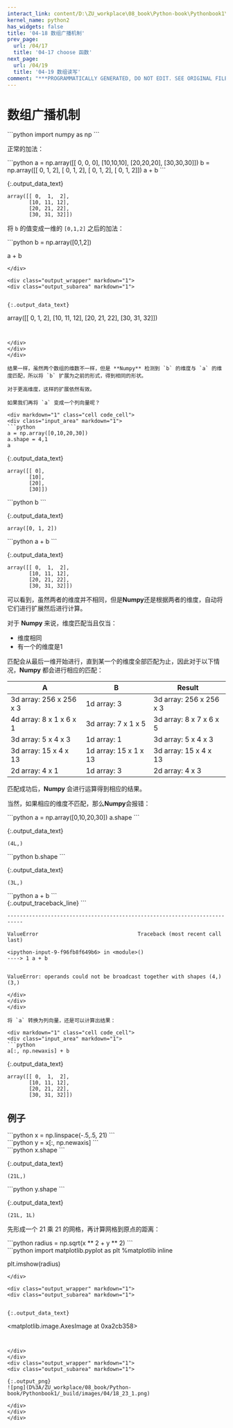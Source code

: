 ```yaml
---
interact_link: content/D:\ZU_workplace\08_book\Python-book\Pythonbook1\content\04/18.ipynb
kernel_name: python2
has_widgets: false
title: '04-18 数组广播机制'
prev_page:
  url: /04/17
  title: '04-17 choose 函数'
next_page:
  url: /04/19
  title: '04-19 数组读写'
comment: "***PROGRAMMATICALLY GENERATED, DO NOT EDIT. SEE ORIGINAL FILES IN /content***"
---
```


# 数组广播机制

<div markdown="1" class="cell code_cell">
<div class="input_area" markdown="1">
```python
import numpy as np
```
</div>

</div>

正常的加法：

<div markdown="1" class="cell code_cell">
<div class="input_area" markdown="1">
```python
a = np.array([[ 0, 0, 0],
              [10,10,10],
              [20,20,20],
              [30,30,30]])
b = np.array([[ 0, 1, 2],
              [ 0, 1, 2],
              [ 0, 1, 2],
              [ 0, 1, 2]])
a + b
```
</div>

<div class="output_wrapper" markdown="1">
<div class="output_subarea" markdown="1">


{:.output_data_text}
```
array([[ 0,  1,  2],
       [10, 11, 12],
       [20, 21, 22],
       [30, 31, 32]])
```


</div>
</div>
</div>

将 `b` 的值变成一维的 `[0,1,2]` 之后的加法：

<div markdown="1" class="cell code_cell">
<div class="input_area" markdown="1">
```python
b = np.array([0,1,2])

a + b
```
</div>

<div class="output_wrapper" markdown="1">
<div class="output_subarea" markdown="1">


{:.output_data_text}
```
array([[ 0,  1,  2],
       [10, 11, 12],
       [20, 21, 22],
       [30, 31, 32]])
```


</div>
</div>
</div>

结果一样，虽然两个数组的维数不一样，但是 **Numpy** 检测到 `b` 的维度与 `a` 的维度匹配，所以将 `b` 扩展为之前的形式，得到相同的形状。

对于更高维度，这样的扩展依然有效。 

如果我们再将 `a` 变成一个列向量呢？

<div markdown="1" class="cell code_cell">
<div class="input_area" markdown="1">
```python
a = np.array([0,10,20,30])
a.shape = 4,1
a
```
</div>

<div class="output_wrapper" markdown="1">
<div class="output_subarea" markdown="1">


{:.output_data_text}
```
array([[ 0],
       [10],
       [20],
       [30]])
```


</div>
</div>
</div>

<div markdown="1" class="cell code_cell">
<div class="input_area" markdown="1">
```python
b
```
</div>

<div class="output_wrapper" markdown="1">
<div class="output_subarea" markdown="1">


{:.output_data_text}
```
array([0, 1, 2])
```


</div>
</div>
</div>

<div markdown="1" class="cell code_cell">
<div class="input_area" markdown="1">
```python
a + b
```
</div>

<div class="output_wrapper" markdown="1">
<div class="output_subarea" markdown="1">


{:.output_data_text}
```
array([[ 0,  1,  2],
       [10, 11, 12],
       [20, 21, 22],
       [30, 31, 32]])
```


</div>
</div>
</div>

可以看到，虽然两者的维度并不相同，但是**Numpy**还是根据两者的维度，自动将它们进行扩展然后进行计算。

对于 **Numpy** 来说，维度匹配当且仅当：

- 维度相同
- 有一个的维度是1

匹配会从最后一维开始进行，直到某一个的维度全部匹配为止，因此对于以下情况，**Numpy** 都会进行相应的匹配：

A|B|Result
---|---|---
3d array: 256 x 256 x 3 | 1d array: 3 | 3d array: 256 x 256 x 3
4d array: 8 x 1 x 6 x 1 | 3d array: 7 x 1 x 5 | 3d array: 8 x 7 x 6 x 5
3d array: 5 x 4 x 3 | 1d array: 1 | 3d array: 5 x 4 x 3
3d array: 15 x 4 x 13 | 1d array: 15 x 1 x 13 | 3d array: 15 x 4 x 13
2d array: 4 x 1 | 1d array: 3 | 2d array: 4 x 3

匹配成功后，**Numpy** 会进行运算得到相应的结果。

当然，如果相应的维度不匹配，那么**Numpy**会报错：

<div markdown="1" class="cell code_cell">
<div class="input_area" markdown="1">
```python
a = np.array([0,10,20,30])
a.shape
```
</div>

<div class="output_wrapper" markdown="1">
<div class="output_subarea" markdown="1">


{:.output_data_text}
```
(4L,)
```


</div>
</div>
</div>

<div markdown="1" class="cell code_cell">
<div class="input_area" markdown="1">
```python
b.shape
```
</div>

<div class="output_wrapper" markdown="1">
<div class="output_subarea" markdown="1">


{:.output_data_text}
```
(3L,)
```


</div>
</div>
</div>

<div markdown="1" class="cell code_cell">
<div class="input_area" markdown="1">
```python
a + b
```
</div>

<div class="output_wrapper" markdown="1">
<div class="output_subarea" markdown="1">
{:.output_traceback_line}
```

    ---------------------------------------------------------------------------

    ValueError                                Traceback (most recent call last)

    <ipython-input-9-f96fb8f649b6> in <module>()
    ----> 1 a + b
    

    ValueError: operands could not be broadcast together with shapes (4,) (3,) 


```
</div>
</div>
</div>

将 `a` 转换为列向量，还是可以计算出结果：

<div markdown="1" class="cell code_cell">
<div class="input_area" markdown="1">
```python
a[:, np.newaxis] + b
```
</div>

<div class="output_wrapper" markdown="1">
<div class="output_subarea" markdown="1">


{:.output_data_text}
```
array([[ 0,  1,  2],
       [10, 11, 12],
       [20, 21, 22],
       [30, 31, 32]])
```


</div>
</div>
</div>

## 例子

<div markdown="1" class="cell code_cell">
<div class="input_area" markdown="1">
```python
x = np.linspace(-.5,.5, 21)
```
</div>

</div>

<div markdown="1" class="cell code_cell">
<div class="input_area" markdown="1">
```python
y = x[:, np.newaxis]
```
</div>

</div>

<div markdown="1" class="cell code_cell">
<div class="input_area" markdown="1">
```python
x.shape
```
</div>

<div class="output_wrapper" markdown="1">
<div class="output_subarea" markdown="1">


{:.output_data_text}
```
(21L,)
```


</div>
</div>
</div>

<div markdown="1" class="cell code_cell">
<div class="input_area" markdown="1">
```python
y.shape
```
</div>

<div class="output_wrapper" markdown="1">
<div class="output_subarea" markdown="1">


{:.output_data_text}
```
(21L, 1L)
```


</div>
</div>
</div>

先形成一个 21 乘 21 的网格，再计算网格到原点的距离：

<div markdown="1" class="cell code_cell">
<div class="input_area" markdown="1">
```python
radius = np.sqrt(x ** 2 + y ** 2)
```
</div>

</div>

<div markdown="1" class="cell code_cell">
<div class="input_area" markdown="1">
```python
import matplotlib.pyplot as plt
%matplotlib inline

plt.imshow(radius)
```
</div>

<div class="output_wrapper" markdown="1">
<div class="output_subarea" markdown="1">


{:.output_data_text}
```
<matplotlib.image.AxesImage at 0xa2cb358>
```


</div>
</div>
<div class="output_wrapper" markdown="1">
<div class="output_subarea" markdown="1">

{:.output_png}
![png](D%3A/ZU_workplace/08_book/Python-book/Pythonbook1/_build/images/04/18_23_1.png)

</div>
</div>
</div>
